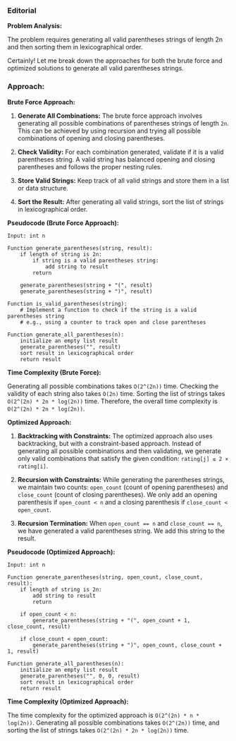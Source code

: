 ### Editorial

**Problem Analysis:**

The problem requires generating all valid parentheses strings of length 2n and then sorting them in lexicographical order.

Certainly! Let me break down the approaches for both the brute force and optimized solutions to generate all valid parentheses strings.

### Approach:

**Brute Force Approach:**

1. **Generate All Combinations:** The brute force approach involves generating all possible combinations of parentheses strings of length `2n`. This can be achieved by using recursion and trying all possible combinations of opening and closing parentheses.

2. **Check Validity:** For each combination generated, validate if it is a valid parentheses string. A valid string has balanced opening and closing parentheses and follows the proper nesting rules.

3. **Store Valid Strings:** Keep track of all valid strings and store them in a list or data structure.

4. **Sort the Result:** After generating all valid strings, sort the list of strings in lexicographical order.

**Pseudocode (Brute Force Approach):**

```plaintext
Input: int n

Function generate_parentheses(string, result):
    if length of string is 2n:
        if string is a valid parentheses string:
            add string to result
        return
    
    generate_parentheses(string + "(", result)
    generate_parentheses(string + ")", result)

Function is_valid_parentheses(string):
    # Implement a function to check if the string is a valid parentheses string
    # e.g., using a counter to track open and close parentheses
    
Function generate_all_parentheses(n):
    initialize an empty list result
    generate_parentheses("", result)
    sort result in lexicographical order
    return result
```

**Time Complexity (Brute Force):**

Generating all possible combinations takes `O(2^(2n))` time. Checking the validity of each string also takes `O(2n)` time. Sorting the list of strings takes `O(2^(2n) * 2n * log(2n))` time. Therefore, the overall time complexity is `O(2^(2n) * 2n * log(2n))`.

**Optimized Approach:**

1. **Backtracking with Constraints:** The optimized approach also uses backtracking, but with a constraint-based approach. Instead of generating all possible combinations and then validating, we generate only valid combinations that satisfy the given condition: `rating[j] ≤ 2 × rating[i]`.

2. **Recursion with Constraints:** While generating the parentheses strings, we maintain two counts: `open_count` (count of opening parentheses) and `close_count` (count of closing parentheses). We only add an opening parenthesis if `open_count < n` and a closing parenthesis if `close_count < open_count`.

3. **Recursion Termination:** When `open_count == n` and `close_count == n`, we have generated a valid parentheses string. We add this string to the result.

**Pseudocode (Optimized Approach):**

```plaintext
Input: int n

Function generate_parentheses(string, open_count, close_count, result):
    if length of string is 2n:
        add string to result
        return
    
    if open_count < n:
        generate_parentheses(string + "(", open_count + 1, close_count, result)
    
    if close_count < open_count:
        generate_parentheses(string + ")", open_count, close_count + 1, result)

Function generate_all_parentheses(n):
    initialize an empty list result
    generate_parentheses("", 0, 0, result)
    sort result in lexicographical order
    return result
```

**Time Complexity (Optimized Approach):**

The time complexity for the optimized approach is `O(2^(2n) * n * log(2n))`. Generating all possible combinations takes `O(2^(2n))` time, and sorting the list of strings takes `O(2^(2n) * 2n * log(2n))` time.
